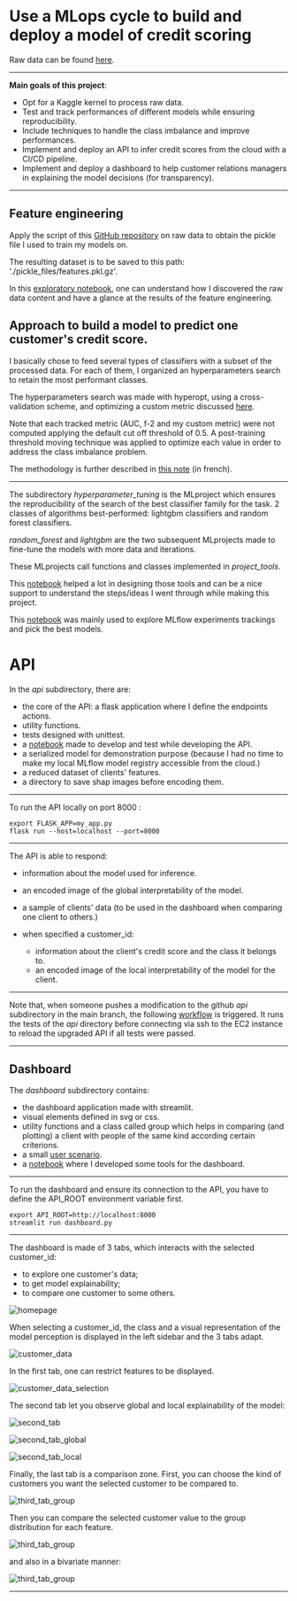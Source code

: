 # Use a MLops cycle to build and deploy a model of credit scoring

Raw data can be found [here](https://www.kaggle.com/c/home-credit-default-risk/data).
___
**Main goals of this project**:
- Opt for a Kaggle kernel to process raw data.
- Test and track performances of different models while ensuring reproducibility.
- Include techniques to handle the class imbalance and improve performances.
- Implement and deploy an API to infer credit scores from the cloud with a CI/CD pipeline.
- Implement and deploy a dashboard to help customer relations managers in explaining the model decisions (for transparency).
____
## Feature engineering

Apply the script of this [GitHub repository](https://github.com/js-aguiar/home-credit-default-competition/blob/master/README.md) on raw data to obtain the pickle file I used to train my models on.

The resulting dataset is to be saved to this path:  './pickle_files/features.pkl.gz'. 

In this [exploratory notebook](https://nbviewer.org/github/JulienfLeBoucher/OC_MLOps_credit_scoring/blob/main/quick_EDA_of_Kaggle_Aguiar_feature_engineering.ipynb#toc0_), one can understand how I discovered the raw data content and have a glance at the results of the feature engineering.

## Approach to build a model to predict one customer's credit score.

I basically chose to feed several types of classifiers with a subset of the processed data. For each of them, I organized an hyperparameters search to retain the most performant classes.

The hyperparameters search was made with hyperopt, using a cross-validation scheme, and optimizing a custom metric discussed [here](https://github.com/JulienfLeBoucher/OC_MLOps_credit_scoring/blob/main/report.md). 

Note that each tracked metric (AUC, f-2 and my custom metric) were not computed applying the default cut off threshold of 0.5. A post-training threshold moving technique was applied to optimize each value in order to address the class imbalance problem. 

The methodology is further described in [this note](https://github.com/JulienfLeBoucher/OC_MLOps_credit_scoring/blob/main/Note_methodologique.pdf) (in french).
___
The subdirectory *hyperparameter_tuning* is the MLproject which ensures the reproducibility of the search of the best classifier family for the task. 2 classes of algorithms best-performed: lightgbm classifiers and random forest classifiers.

*random_forest* and *lightgbm* are the two subsequent MLprojects made to fine-tune the models with more data and iterations.

These MLprojects call functions and classes implemented in *project_tools*. 

This [notebook](https://nbviewer.org/github/JulienfLeBoucher/OC_MLOps_credit_scoring/blob/main/classifiers_exploration/building_classifiers.ipynb) helped a lot in designing those tools and can be a nice support to understand the steps/ideas I went through while making this project.

This [notebook](https://nbviewer.org/github/JulienfLeBoucher/OC_MLOps_credit_scoring/blob/main/explore_mlflow_tracking.ipynb) was mainly used to explore MLflow experiments trackings and pick the best models.


# API

In the *api* subdirectory, there are:
- the core of the API: a flask application where I define the endpoints actions. 
- utility functions.
- tests designed with unittest.
- a [notebook](https://nbviewer.org/github/JulienfLeBoucher/OC_MLOps_credit_scoring/blob/main/api/api_dev.ipynb) made to develop and test while developing the API.
- a serialized model for demonstration purpose (because I had no time to make my local MLflow model registry accessible from the cloud.)
- a reduced dataset of clients' features.
- a directory to save shap images before encoding them.
___

To run the API locally on port 8000 :

```shell
export FLASK_APP=my_app.py
flask run --host=localhost --port=8000
```
___

The API is able to respond:
- information about the model used for inference.
- an encoded image of the global interpretability of the model.
- a sample of clients' data (to be used in the dashboard when comparing one client to others.)

- when specified a customer_id:
    - information about the client's credit score and the class it belongs to.
    - an encoded image of the local interpretability of the model for the client.
____

Note that, when someone pushes a modification to the github *api* subdirectory in the main branch, the following [workflow](https://github.com/JulienfLeBoucher/OC_MLOps_credit_scoring/blob/main/.github/workflows/build_test_and_deploy_API.yml) is triggered. It runs the tests of the *api* directory before connecting via ssh to the EC2 instance to reload the upgraded API if all tests were passed.
___
## Dashboard


The *dashboard* subdirectory contains:
- the dashboard application made with streamlit.
- visual elements defined in svg or css.
- utility functions and a class called group which helps in comparing (and plotting) a client with people of the same kind according certain criterions.
- a small [user scenario](https://github.com/JulienfLeBoucher/OC_MLOps_credit_scoring/blob/main/dashboard/user_scenario.md).
- a [notebook](https://nbviewer.org/github/JulienfLeBoucher/OC_MLOps_credit_scoring/blob/main/dashboard/dashboard_dev.ipynb) where I developed some tools for the dashboard.

___

To run the dashboard and ensure its connection to the API, you have to define the API_ROOT environment variable first.

```shell
export API_ROOT=http://localhost:8000
streamlit run dashboard.py
```
___

The dashboard is made of 3 tabs, which interacts with the selected customer_id:
- to explore one customer's data;
- to get model explainability;
- to compare one customer to some others.

![homepage](./dashboard_screenshots/homepage.png)

When selecting a customer_id, the class and a visual representation of the model perception is displayed in the left sidebar and the 3 tabs adapt.

![customer_data](./dashboard_screenshots/customer_data.png)

In the first tab, one can restrict features to be displayed.

![customer_data_selection](./dashboard_screenshots/customer_data_selection.png)

The second tab let you observe global and local explainability of the model:

![second_tab](./dashboard_screenshots/interpretability.png)

![second_tab_global](./dashboard_screenshots/global_interpretability.png)

![second_tab_local](./dashboard_screenshots/local_interpretability.png)

Finally, the last tab is a comparison zone. First, you can choose the kind of customers you want the selected customer to be compared to.

![third_tab_group](./dashboard_screenshots/group_choice.png)

Then you can compare the selected customer value to the group distribution for each feature.

![third_tab_group](./dashboard_screenshots/univariate_comparison.png)

and also in a bivariate manner:

![third_tab_group](./dashboard_screenshots/bivariate_comparison.png)

___





